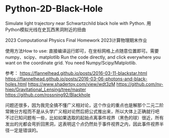 # Python-2D-Black-Hole
Simulate light trajectory near Schwartzchild black hole with Python.
用Python模拟光线在史瓦西黑洞附近的扭曲

2023 Computational Physics Final Homework
2023计算物理期末作业

使用方法How to use:
直接编译运行即可，在坐标网格上点随意位置即可。需要numpy、scipy、matplotlib
Run the code directly, and click everywhere you want on the coordinate grid.
You need Numpy/Scipy/Matplotlib.

参考：
https://flannelhead.github.io/posts/2016-03-11-blackstar.html
https://flannelhead.github.io/posts/2016-03-06-photons-and-black-holes.html
https://www.shadertoy.com/view/wdt3zM
https://github.com/nv-hiep/Gravitational_Lensing/tree/master
https://github.com/rossning92/Blackhole

问题还很多，因为我完全搞不懂广义相对论，这个作业的重点也是解那个二元二阶常微分方程而不是从头学广义相对论然后把公式推出来，所以大体上正确就行吧
不过已知问题有一些，比如如果选取的起始点离事件视界（黑色的球）很近，所有发出的光都会弯折回黑洞，这表明这个点仍然处于事件视界之内，因此事件视界半径一定是错误的。
